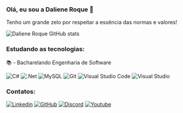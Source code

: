 ### Olá, eu sou a Daliene Roque 🙂

Tenho um grande zelo por respeitar a essência das normas e valores! 

![Daliene Roque GitHub stats](https://github-readme-stats.vercel.app/api?username=DalieneRoque&show_icons=true&theme=radical)

### Estudando as tecnologias: 

📚 - Bacharelando Engenharia de Software

![C#](https://img.shields.io/badge/C%23-239120?style=for-the-badge&logo=csharp&logoColor=white)
![.Net](https://img.shields.io/badge/.NET-512BD4?style=for-the-badge&logo=dotnet&logoColor=white)
![MySQL](https://img.shields.io/badge/MySQL-005C84?style=for-the-badge&logo=mysql&logoColor=white)
![Git](https://img.shields.io/badge/GIT-E44C30?style=for-the-badge&logo=git&logoColor=white)
![Visual Studio Code](https://img.shields.io/badge/Visual%20Studio%20Code-0078d7.svg?style=for-the-badge&logo=visual-studio-code&logoColor=white)
![Visual Studio](https://img.shields.io/badge/Visual_Studio-5C2D91?style=for-the-badge&logo=visual%20studio&logoColor=white)



### Contatos:

[![Linkedin](https://img.shields.io/badge/LinkedIn-0077B5?style=for-the-badge&logo=linkedin&logoColor=white)](https://www.linkedin.com/in/daliene-roque-a5b167269/)
[![GitHub](https://img.shields.io/badge/GitHub-100000?style=for-the-badge&logo=github&logoColor=white)](https://github.com/DalieneRoque)
[![Discord](https://img.shields.io/badge/Discord-7289DA?style=for-the-badge&logo=discord&logoColor=white)](https://discord.gg/5EsYDnNDky)
[![Youtube](https://img.shields.io/badge/YouTube-FF0000?style=for-the-badge&logo=youtube&logoColor=white)](https://www.youtube.com/channel/UCzS1CS4ll7-4kWyIwYVhz9w)

